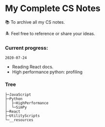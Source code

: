 # My Complete CS Notes

📚 To archive all my CS notes.

🏝 Feel free to reference or share your ideas.

### Current progress:

`2020-07-24`
- Reading React docs.
- High performance python: profiling

### Tree

```
├─JavaScript
├─Python
│  ├─HighPerformance
│  └─SimPy
├─React
├─UtilityScripts
└─__resources
```

